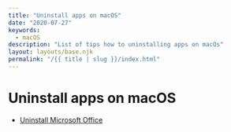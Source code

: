 ```yaml
---
title: "Uninstall apps on macOS"
date: "2020-07-27"
keywords:
  - macOS
description: "List of tips how to uninstalling apps on macOs"
layout: layouts/base.njk
permalink: "/{{ title | slug }}/index.html"
---
```


# Uninstall apps on macOS

* [Uninstall Microsoft Office](https://support.microsoft.com/en-us/office/uninstall-office-for-mac-eefa1199-5b58-43af-8a3d-b73dc1a8cae3#ID0EAABAAA=Newer_versions)
